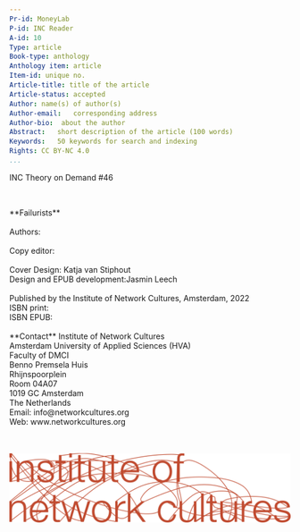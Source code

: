 ```yaml
---
Pr-id: MoneyLab
P-id: INC Reader
A-id: 10
Type: article
Book-type: anthology
Anthology item: article
Item-id: unique no.
Article-title: title of the article
Article-status: accepted
Author: name(s) of author(s)
Author-email:   corresponding address
Author-bio:  about the author
Abstract:   short description of the article (100 words)
Keywords:   50 keywords for search and indexing
Rights: CC BY-NC 4.0
...
```


INC Theory on Demand \#46

##


<br/>
**Failurists**
<br/>
<br/>
Authors: 
<br/>
<br/>
Copy editor: 
<br/>
<br/>
Cover Design: Katja van Stiphout
<br/>
Design and EPUB development:Jasmin Leech
<br/>
<br/>
Published by the Institute of Network Cultures, Amsterdam, 2022
<br/>
ISBN print: 
<br/>
ISBN EPUB: 
<br/>
<br/>
**Contact**
Institute of Network Cultures
<br/>
Amsterdam University of Applied Sciences (HVA)
<br/>
Faculty of DMCI
<br/>
Benno Premsela Huis
<br/>
Rhijnspoorplein
<br/>
Room 04A07
<br/>
1019 GC Amsterdam
<br/>
The Netherlands
<br/>
Email: info@networkcultures.org
<br/>
Web: www.networkcultures.org 
<br/>
<br/>
<br/>

![](imgs/INC-logoCMYK.png)